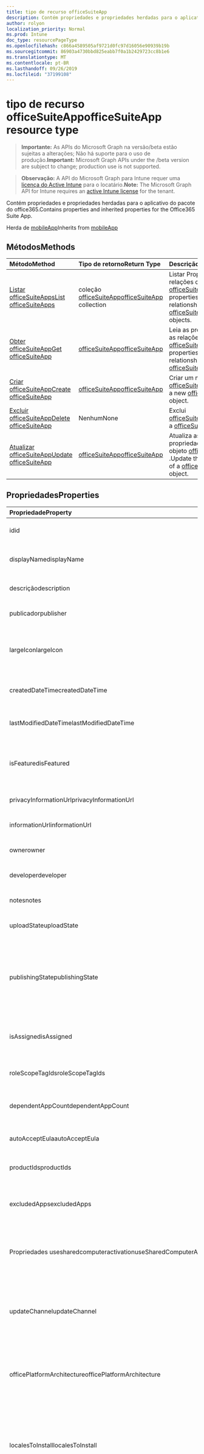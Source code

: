 ```yaml
---
title: tipo de recurso officeSuiteApp
description: Contém propriedades e propriedades herdadas para o aplicativo do pacote do office365.
author: rolyon
localization_priority: Normal
ms.prod: Intune
doc_type: resourcePageType
ms.openlocfilehash: c866a4589505af9721d0fc97d16056e90939b19b
ms.sourcegitcommit: 86903a4730bbd825eabb7f0a1b2429723cc8b1e6
ms.translationtype: MT
ms.contentlocale: pt-BR
ms.lasthandoff: 09/26/2019
ms.locfileid: "37199108"
---
```

# <a name="officesuiteapp-resource-type"></a><span data-ttu-id="c4d69-103">tipo de recurso officeSuiteApp</span><span class="sxs-lookup"><span data-stu-id="c4d69-103">officeSuiteApp resource type</span></span>

> <span data-ttu-id="c4d69-104">**Importante:** As APIs do Microsoft Graph na versão/beta estão sujeitas a alterações; Não há suporte para o uso de produção.</span><span class="sxs-lookup"><span data-stu-id="c4d69-104">**Important:** Microsoft Graph APIs under the /beta version are subject to change; production use is not supported.</span></span>

> <span data-ttu-id="c4d69-105">**Observação:** A API do Microsoft Graph para Intune requer uma [licença do Active Intune](https://go.microsoft.com/fwlink/?linkid=839381) para o locatário.</span><span class="sxs-lookup"><span data-stu-id="c4d69-105">**Note:** The Microsoft Graph API for Intune requires an [active Intune license](https://go.microsoft.com/fwlink/?linkid=839381) for the tenant.</span></span>

<span data-ttu-id="c4d69-106">Contém propriedades e propriedades herdadas para o aplicativo do pacote do office365.</span><span class="sxs-lookup"><span data-stu-id="c4d69-106">Contains properties and inherited properties for the Office365 Suite App.</span></span>


<span data-ttu-id="c4d69-107">Herda de [mobileApp](../resources/intune-shared-mobileapp.md)</span><span class="sxs-lookup"><span data-stu-id="c4d69-107">Inherits from [mobileApp](../resources/intune-shared-mobileapp.md)</span></span>

## <a name="methods"></a><span data-ttu-id="c4d69-108">Métodos</span><span class="sxs-lookup"><span data-stu-id="c4d69-108">Methods</span></span>
|<span data-ttu-id="c4d69-109">Método</span><span class="sxs-lookup"><span data-stu-id="c4d69-109">Method</span></span>|<span data-ttu-id="c4d69-110">Tipo de retorno</span><span class="sxs-lookup"><span data-stu-id="c4d69-110">Return Type</span></span>|<span data-ttu-id="c4d69-111">Descrição</span><span class="sxs-lookup"><span data-stu-id="c4d69-111">Description</span></span>|
|:---|:---|:---|
|[<span data-ttu-id="c4d69-112">Listar officeSuiteApps</span><span class="sxs-lookup"><span data-stu-id="c4d69-112">List officeSuiteApps</span></span>](../api/intune-apps-officesuiteapp-list.md)|<span data-ttu-id="c4d69-113">coleção [officeSuiteApp](../resources/intune-apps-officesuiteapp.md)</span><span class="sxs-lookup"><span data-stu-id="c4d69-113">[officeSuiteApp](../resources/intune-apps-officesuiteapp.md) collection</span></span>|<span data-ttu-id="c4d69-114">Listar Propriedades e relações dos objetos [officeSuiteApp](../resources/intune-apps-officesuiteapp.md) .</span><span class="sxs-lookup"><span data-stu-id="c4d69-114">List properties and relationships of the [officeSuiteApp](../resources/intune-apps-officesuiteapp.md) objects.</span></span>|
|[<span data-ttu-id="c4d69-115">Obter officeSuiteApp</span><span class="sxs-lookup"><span data-stu-id="c4d69-115">Get officeSuiteApp</span></span>](../api/intune-apps-officesuiteapp-get.md)|[<span data-ttu-id="c4d69-116">officeSuiteApp</span><span class="sxs-lookup"><span data-stu-id="c4d69-116">officeSuiteApp</span></span>](../resources/intune-apps-officesuiteapp.md)|<span data-ttu-id="c4d69-117">Leia as propriedades e as relações do objeto [officeSuiteApp](../resources/intune-apps-officesuiteapp.md) .</span><span class="sxs-lookup"><span data-stu-id="c4d69-117">Read properties and relationships of the [officeSuiteApp](../resources/intune-apps-officesuiteapp.md) object.</span></span>|
|[<span data-ttu-id="c4d69-118">Criar officeSuiteApp</span><span class="sxs-lookup"><span data-stu-id="c4d69-118">Create officeSuiteApp</span></span>](../api/intune-apps-officesuiteapp-create.md)|[<span data-ttu-id="c4d69-119">officeSuiteApp</span><span class="sxs-lookup"><span data-stu-id="c4d69-119">officeSuiteApp</span></span>](../resources/intune-apps-officesuiteapp.md)|<span data-ttu-id="c4d69-120">Criar um novo objeto [officeSuiteApp](../resources/intune-apps-officesuiteapp.md) .</span><span class="sxs-lookup"><span data-stu-id="c4d69-120">Create a new [officeSuiteApp](../resources/intune-apps-officesuiteapp.md) object.</span></span>|
|[<span data-ttu-id="c4d69-121">Excluir officeSuiteApp</span><span class="sxs-lookup"><span data-stu-id="c4d69-121">Delete officeSuiteApp</span></span>](../api/intune-apps-officesuiteapp-delete.md)|<span data-ttu-id="c4d69-122">Nenhum</span><span class="sxs-lookup"><span data-stu-id="c4d69-122">None</span></span>|<span data-ttu-id="c4d69-123">Exclui [officeSuiteApp](../resources/intune-apps-officesuiteapp.md).</span><span class="sxs-lookup"><span data-stu-id="c4d69-123">Deletes a [officeSuiteApp](../resources/intune-apps-officesuiteapp.md).</span></span>|
|[<span data-ttu-id="c4d69-124">Atualizar officeSuiteApp</span><span class="sxs-lookup"><span data-stu-id="c4d69-124">Update officeSuiteApp</span></span>](../api/intune-apps-officesuiteapp-update.md)|[<span data-ttu-id="c4d69-125">officeSuiteApp</span><span class="sxs-lookup"><span data-stu-id="c4d69-125">officeSuiteApp</span></span>](../resources/intune-apps-officesuiteapp.md)|<span data-ttu-id="c4d69-126">Atualiza as propriedades de um objeto [officeSuiteApp](../resources/intune-apps-officesuiteapp.md) .</span><span class="sxs-lookup"><span data-stu-id="c4d69-126">Update the properties of a [officeSuiteApp](../resources/intune-apps-officesuiteapp.md) object.</span></span>|

## <a name="properties"></a><span data-ttu-id="c4d69-127">Propriedades</span><span class="sxs-lookup"><span data-stu-id="c4d69-127">Properties</span></span>
|<span data-ttu-id="c4d69-128">Propriedade</span><span class="sxs-lookup"><span data-stu-id="c4d69-128">Property</span></span>|<span data-ttu-id="c4d69-129">Tipo</span><span class="sxs-lookup"><span data-stu-id="c4d69-129">Type</span></span>|<span data-ttu-id="c4d69-130">Descrição</span><span class="sxs-lookup"><span data-stu-id="c4d69-130">Description</span></span>|
|:---|:---|:---|
|<span data-ttu-id="c4d69-131">id</span><span class="sxs-lookup"><span data-stu-id="c4d69-131">id</span></span>|<span data-ttu-id="c4d69-132">String</span><span class="sxs-lookup"><span data-stu-id="c4d69-132">String</span></span>|<span data-ttu-id="c4d69-133">Chave da entidade.</span><span class="sxs-lookup"><span data-stu-id="c4d69-133">Key of the entity.</span></span> <span data-ttu-id="c4d69-134">Herdado de [mobileApp](../resources/intune-shared-mobileapp.md)</span><span class="sxs-lookup"><span data-stu-id="c4d69-134">Inherited from [mobileApp](../resources/intune-shared-mobileapp.md)</span></span>|
|<span data-ttu-id="c4d69-135">displayName</span><span class="sxs-lookup"><span data-stu-id="c4d69-135">displayName</span></span>|<span data-ttu-id="c4d69-136">String</span><span class="sxs-lookup"><span data-stu-id="c4d69-136">String</span></span>|<span data-ttu-id="c4d69-137">O título do aplicativo importado ou definido pelo administrador.</span><span class="sxs-lookup"><span data-stu-id="c4d69-137">The admin provided or imported title of the app.</span></span> <span data-ttu-id="c4d69-138">Herdado de [mobileApp](../resources/intune-shared-mobileapp.md)</span><span class="sxs-lookup"><span data-stu-id="c4d69-138">Inherited from [mobileApp](../resources/intune-shared-mobileapp.md)</span></span>|
|<span data-ttu-id="c4d69-139">descrição</span><span class="sxs-lookup"><span data-stu-id="c4d69-139">description</span></span>|<span data-ttu-id="c4d69-140">String</span><span class="sxs-lookup"><span data-stu-id="c4d69-140">String</span></span>|<span data-ttu-id="c4d69-141">A descrição do aplicativo.</span><span class="sxs-lookup"><span data-stu-id="c4d69-141">The description of the app.</span></span> <span data-ttu-id="c4d69-142">Herdado de [mobileApp](../resources/intune-shared-mobileapp.md)</span><span class="sxs-lookup"><span data-stu-id="c4d69-142">Inherited from [mobileApp](../resources/intune-shared-mobileapp.md)</span></span>|
|<span data-ttu-id="c4d69-143">publicador</span><span class="sxs-lookup"><span data-stu-id="c4d69-143">publisher</span></span>|<span data-ttu-id="c4d69-144">String</span><span class="sxs-lookup"><span data-stu-id="c4d69-144">String</span></span>|<span data-ttu-id="c4d69-145">O publicador do aplicativo.</span><span class="sxs-lookup"><span data-stu-id="c4d69-145">The publisher of the app.</span></span> <span data-ttu-id="c4d69-146">Herdado de [mobileApp](../resources/intune-shared-mobileapp.md)</span><span class="sxs-lookup"><span data-stu-id="c4d69-146">Inherited from [mobileApp](../resources/intune-shared-mobileapp.md)</span></span>|
|<span data-ttu-id="c4d69-147">largeIcon</span><span class="sxs-lookup"><span data-stu-id="c4d69-147">largeIcon</span></span>|[<span data-ttu-id="c4d69-148">mimeContent</span><span class="sxs-lookup"><span data-stu-id="c4d69-148">mimeContent</span></span>](../resources/intune-shared-mimecontent.md)|<span data-ttu-id="c4d69-149">O ícone grande, a ser exibido nos detalhes do aplicativo e usado para o carregamento do ícone.</span><span class="sxs-lookup"><span data-stu-id="c4d69-149">The large icon, to be displayed in the app details and used for upload of the icon.</span></span> <span data-ttu-id="c4d69-150">Herdado de [mobileApp](../resources/intune-shared-mobileapp.md)</span><span class="sxs-lookup"><span data-stu-id="c4d69-150">Inherited from [mobileApp](../resources/intune-shared-mobileapp.md)</span></span>|
|<span data-ttu-id="c4d69-151">createdDateTime</span><span class="sxs-lookup"><span data-stu-id="c4d69-151">createdDateTime</span></span>|<span data-ttu-id="c4d69-152">DateTimeOffset</span><span class="sxs-lookup"><span data-stu-id="c4d69-152">DateTimeOffset</span></span>|<span data-ttu-id="c4d69-153">A data e a hora da criação do aplicativo.</span><span class="sxs-lookup"><span data-stu-id="c4d69-153">The date and time the app was created.</span></span> <span data-ttu-id="c4d69-154">Herdado de [mobileApp](../resources/intune-shared-mobileapp.md)</span><span class="sxs-lookup"><span data-stu-id="c4d69-154">Inherited from [mobileApp](../resources/intune-shared-mobileapp.md)</span></span>|
|<span data-ttu-id="c4d69-155">lastModifiedDateTime</span><span class="sxs-lookup"><span data-stu-id="c4d69-155">lastModifiedDateTime</span></span>|<span data-ttu-id="c4d69-156">DateTimeOffset</span><span class="sxs-lookup"><span data-stu-id="c4d69-156">DateTimeOffset</span></span>|<span data-ttu-id="c4d69-157">A data e a hora que o aplicativo foi modificado pela última vez.</span><span class="sxs-lookup"><span data-stu-id="c4d69-157">The date and time the app was last modified.</span></span> <span data-ttu-id="c4d69-158">Herdado de [mobileApp](../resources/intune-shared-mobileapp.md)</span><span class="sxs-lookup"><span data-stu-id="c4d69-158">Inherited from [mobileApp](../resources/intune-shared-mobileapp.md)</span></span>|
|<span data-ttu-id="c4d69-159">isFeatured</span><span class="sxs-lookup"><span data-stu-id="c4d69-159">isFeatured</span></span>|<span data-ttu-id="c4d69-160">Boolean</span><span class="sxs-lookup"><span data-stu-id="c4d69-160">Boolean</span></span>|<span data-ttu-id="c4d69-161">O valor que indica se o aplicativo está marcado como em destaque pelo administrador. Herdado de [mobileApp](../resources/intune-shared-mobileapp.md)</span><span class="sxs-lookup"><span data-stu-id="c4d69-161">The value indicating whether the app is marked as featured by the admin. Inherited from [mobileApp](../resources/intune-shared-mobileapp.md)</span></span>|
|<span data-ttu-id="c4d69-162">privacyInformationUrl</span><span class="sxs-lookup"><span data-stu-id="c4d69-162">privacyInformationUrl</span></span>|<span data-ttu-id="c4d69-163">String</span><span class="sxs-lookup"><span data-stu-id="c4d69-163">String</span></span>|<span data-ttu-id="c4d69-164">A URL da declaração de privacidade.</span><span class="sxs-lookup"><span data-stu-id="c4d69-164">The privacy statement Url.</span></span> <span data-ttu-id="c4d69-165">Herdado de [mobileApp](../resources/intune-shared-mobileapp.md)</span><span class="sxs-lookup"><span data-stu-id="c4d69-165">Inherited from [mobileApp](../resources/intune-shared-mobileapp.md)</span></span>|
|<span data-ttu-id="c4d69-166">informationUrl</span><span class="sxs-lookup"><span data-stu-id="c4d69-166">informationUrl</span></span>|<span data-ttu-id="c4d69-167">String</span><span class="sxs-lookup"><span data-stu-id="c4d69-167">String</span></span>|<span data-ttu-id="c4d69-168">A URL de informações adicionais.</span><span class="sxs-lookup"><span data-stu-id="c4d69-168">The more information Url.</span></span> <span data-ttu-id="c4d69-169">Herdado de [mobileApp](../resources/intune-shared-mobileapp.md)</span><span class="sxs-lookup"><span data-stu-id="c4d69-169">Inherited from [mobileApp](../resources/intune-shared-mobileapp.md)</span></span>|
|<span data-ttu-id="c4d69-170">owner</span><span class="sxs-lookup"><span data-stu-id="c4d69-170">owner</span></span>|<span data-ttu-id="c4d69-171">String</span><span class="sxs-lookup"><span data-stu-id="c4d69-171">String</span></span>|<span data-ttu-id="c4d69-172">O proprietário do conteúdo.</span><span class="sxs-lookup"><span data-stu-id="c4d69-172">The owner of the app.</span></span> <span data-ttu-id="c4d69-173">Herdado de [mobileApp](../resources/intune-shared-mobileapp.md)</span><span class="sxs-lookup"><span data-stu-id="c4d69-173">Inherited from [mobileApp](../resources/intune-shared-mobileapp.md)</span></span>|
|<span data-ttu-id="c4d69-174">developer</span><span class="sxs-lookup"><span data-stu-id="c4d69-174">developer</span></span>|<span data-ttu-id="c4d69-175">String</span><span class="sxs-lookup"><span data-stu-id="c4d69-175">String</span></span>|<span data-ttu-id="c4d69-176">O desenvolvedor do aplicativo.</span><span class="sxs-lookup"><span data-stu-id="c4d69-176">The developer of the app.</span></span> <span data-ttu-id="c4d69-177">Herdado de [mobileApp](../resources/intune-shared-mobileapp.md)</span><span class="sxs-lookup"><span data-stu-id="c4d69-177">Inherited from [mobileApp](../resources/intune-shared-mobileapp.md)</span></span>|
|<span data-ttu-id="c4d69-178">notes</span><span class="sxs-lookup"><span data-stu-id="c4d69-178">notes</span></span>|<span data-ttu-id="c4d69-179">String</span><span class="sxs-lookup"><span data-stu-id="c4d69-179">String</span></span>|<span data-ttu-id="c4d69-180">Anotações do aplicativo.</span><span class="sxs-lookup"><span data-stu-id="c4d69-180">Notes for the app.</span></span> <span data-ttu-id="c4d69-181">Herdado de [mobileApp](../resources/intune-shared-mobileapp.md)</span><span class="sxs-lookup"><span data-stu-id="c4d69-181">Inherited from [mobileApp](../resources/intune-shared-mobileapp.md)</span></span>|
|<span data-ttu-id="c4d69-182">uploadState</span><span class="sxs-lookup"><span data-stu-id="c4d69-182">uploadState</span></span>|<span data-ttu-id="c4d69-183">Int32</span><span class="sxs-lookup"><span data-stu-id="c4d69-183">Int32</span></span>|<span data-ttu-id="c4d69-184">O estado de upload.</span><span class="sxs-lookup"><span data-stu-id="c4d69-184">The upload state.</span></span> <span data-ttu-id="c4d69-185">Herdado de [mobileApp](../resources/intune-shared-mobileapp.md)</span><span class="sxs-lookup"><span data-stu-id="c4d69-185">Inherited from [mobileApp](../resources/intune-shared-mobileapp.md)</span></span>|
|<span data-ttu-id="c4d69-186">publishingState</span><span class="sxs-lookup"><span data-stu-id="c4d69-186">publishingState</span></span>|[<span data-ttu-id="c4d69-187">mobileAppPublishingState</span><span class="sxs-lookup"><span data-stu-id="c4d69-187">mobileAppPublishingState</span></span>](../resources/intune-apps-mobileapppublishingstate.md)|<span data-ttu-id="c4d69-188">O estado de publicação do aplicativo.</span><span class="sxs-lookup"><span data-stu-id="c4d69-188">The publishing state for the app.</span></span> <span data-ttu-id="c4d69-189">O aplicativo não pode ser assinado, a menos que ele seja publicado.</span><span class="sxs-lookup"><span data-stu-id="c4d69-189">The app cannot be assigned unless the app is published.</span></span> <span data-ttu-id="c4d69-190">Herdado de [mobileApp](../resources/intune-shared-mobileapp.md).</span><span class="sxs-lookup"><span data-stu-id="c4d69-190">Inherited from [mobileApp](../resources/intune-shared-mobileapp.md).</span></span> <span data-ttu-id="c4d69-191">Os valores possíveis são: `notPublished`, `processing`, `published`.</span><span class="sxs-lookup"><span data-stu-id="c4d69-191">Possible values are: `notPublished`, `processing`, `published`.</span></span>|
|<span data-ttu-id="c4d69-192">isAssigned</span><span class="sxs-lookup"><span data-stu-id="c4d69-192">isAssigned</span></span>|<span data-ttu-id="c4d69-193">Boolean</span><span class="sxs-lookup"><span data-stu-id="c4d69-193">Boolean</span></span>|<span data-ttu-id="c4d69-194">O valor que indica se o aplicativo é atribuído a pelo menos um grupo.</span><span class="sxs-lookup"><span data-stu-id="c4d69-194">The value indicating whether the app is assigned to at least one group.</span></span> <span data-ttu-id="c4d69-195">Herdado de [mobileApp](../resources/intune-shared-mobileapp.md)</span><span class="sxs-lookup"><span data-stu-id="c4d69-195">Inherited from [mobileApp](../resources/intune-shared-mobileapp.md)</span></span>|
|<span data-ttu-id="c4d69-196">roleScopeTagIds</span><span class="sxs-lookup"><span data-stu-id="c4d69-196">roleScopeTagIds</span></span>|<span data-ttu-id="c4d69-197">Coleção de cadeias de caracteres</span><span class="sxs-lookup"><span data-stu-id="c4d69-197">String collection</span></span>|<span data-ttu-id="c4d69-198">Lista de IDs de marca de escopo para este aplicativo móvel.</span><span class="sxs-lookup"><span data-stu-id="c4d69-198">List of scope tag ids for this mobile app.</span></span> <span data-ttu-id="c4d69-199">Herdado de [mobileApp](../resources/intune-shared-mobileapp.md)</span><span class="sxs-lookup"><span data-stu-id="c4d69-199">Inherited from [mobileApp](../resources/intune-shared-mobileapp.md)</span></span>|
|<span data-ttu-id="c4d69-200">dependentAppCount</span><span class="sxs-lookup"><span data-stu-id="c4d69-200">dependentAppCount</span></span>|<span data-ttu-id="c4d69-201">Int32</span><span class="sxs-lookup"><span data-stu-id="c4d69-201">Int32</span></span>|<span data-ttu-id="c4d69-202">O número total de dependências do aplicativo filho.</span><span class="sxs-lookup"><span data-stu-id="c4d69-202">The total number of dependencies the child app has.</span></span> <span data-ttu-id="c4d69-203">Herdado de [mobileApp](../resources/intune-shared-mobileapp.md)</span><span class="sxs-lookup"><span data-stu-id="c4d69-203">Inherited from [mobileApp](../resources/intune-shared-mobileapp.md)</span></span>|
|<span data-ttu-id="c4d69-204">autoAcceptEula</span><span class="sxs-lookup"><span data-stu-id="c4d69-204">autoAcceptEula</span></span>|<span data-ttu-id="c4d69-205">Booliano</span><span class="sxs-lookup"><span data-stu-id="c4d69-205">Boolean</span></span>|<span data-ttu-id="c4d69-206">O valor para aceitar o EULA automaticamente no dispositivo do usuário.</span><span class="sxs-lookup"><span data-stu-id="c4d69-206">The value to accept the EULA automatically on the enduser's device.</span></span>|
|<span data-ttu-id="c4d69-207">productIds</span><span class="sxs-lookup"><span data-stu-id="c4d69-207">productIds</span></span>|<span data-ttu-id="c4d69-208">coleção [officeProductId](../resources/intune-apps-officeproductid.md)</span><span class="sxs-lookup"><span data-stu-id="c4d69-208">[officeProductId](../resources/intune-apps-officeproductid.md) collection</span></span>|<span data-ttu-id="c4d69-209">As IDs de produto que representam a SKU do pacote do office365.</span><span class="sxs-lookup"><span data-stu-id="c4d69-209">The Product Ids that represent the Office365 Suite SKU.</span></span>|
|<span data-ttu-id="c4d69-210">excludedApps</span><span class="sxs-lookup"><span data-stu-id="c4d69-210">excludedApps</span></span>|[<span data-ttu-id="c4d69-211">excludedApps</span><span class="sxs-lookup"><span data-stu-id="c4d69-211">excludedApps</span></span>](../resources/intune-apps-excludedapps.md)|<span data-ttu-id="c4d69-212">A propriedade para representar os aplicativos que são excluídos da ID de produto do Office365 selecionado.</span><span class="sxs-lookup"><span data-stu-id="c4d69-212">The property to represent the apps which are excluded from the selected Office365 Product Id.</span></span>|
|<span data-ttu-id="c4d69-213">Propriedades usesharedcomputeractivation</span><span class="sxs-lookup"><span data-stu-id="c4d69-213">useSharedComputerActivation</span></span>|<span data-ttu-id="c4d69-214">Booliano</span><span class="sxs-lookup"><span data-stu-id="c4d69-214">Boolean</span></span>|<span data-ttu-id="c4d69-215">A propriedade que representa se a ativação de computador compartilhado é usada não para o pacote de aplicativos do office365.</span><span class="sxs-lookup"><span data-stu-id="c4d69-215">The property to represent that whether the shared computer activation is used not for Office365 app suite.</span></span>|
|<span data-ttu-id="c4d69-216">updateChannel</span><span class="sxs-lookup"><span data-stu-id="c4d69-216">updateChannel</span></span>|[<span data-ttu-id="c4d69-217">officeUpdateChannel</span><span class="sxs-lookup"><span data-stu-id="c4d69-217">officeUpdateChannel</span></span>](../resources/intune-apps-officeupdatechannel.md)|<span data-ttu-id="c4d69-218">A propriedade para representar o canal de atualização do office365.</span><span class="sxs-lookup"><span data-stu-id="c4d69-218">The property to represent the Office365 Update Channel.</span></span> <span data-ttu-id="c4d69-219">Os valores possíveis são: `none`, `current`, `deferred`, `firstReleaseCurrent`, `firstReleaseDeferred`.</span><span class="sxs-lookup"><span data-stu-id="c4d69-219">Possible values are: `none`, `current`, `deferred`, `firstReleaseCurrent`, `firstReleaseDeferred`.</span></span>|
|<span data-ttu-id="c4d69-220">officePlatformArchitecture</span><span class="sxs-lookup"><span data-stu-id="c4d69-220">officePlatformArchitecture</span></span>|[<span data-ttu-id="c4d69-221">windowsArchitecture</span><span class="sxs-lookup"><span data-stu-id="c4d69-221">windowsArchitecture</span></span>](../resources/intune-apps-windowsarchitecture.md)|<span data-ttu-id="c4d69-222">A propriedade para representar a versão do pacote de aplicativos do office365.</span><span class="sxs-lookup"><span data-stu-id="c4d69-222">The property to represent the Office365 app suite version.</span></span> <span data-ttu-id="c4d69-223">Os possíveis valores são: `none`, `x86`, `x64`, `arm`, `neutral`, `arm64`.</span><span class="sxs-lookup"><span data-stu-id="c4d69-223">Possible values are: `none`, `x86`, `x64`, `arm`, `neutral`, `arm64`.</span></span>|
|<span data-ttu-id="c4d69-224">localesToInstall</span><span class="sxs-lookup"><span data-stu-id="c4d69-224">localesToInstall</span></span>|<span data-ttu-id="c4d69-225">Coleção de cadeias de caracteres</span><span class="sxs-lookup"><span data-stu-id="c4d69-225">String collection</span></span>|<span data-ttu-id="c4d69-226">A propriedade para representar os locais que são instalados quando os aplicativos do Office365 estão instalados.</span><span class="sxs-lookup"><span data-stu-id="c4d69-226">The property to represent the locales which are installed when the apps from Office365 is installed.</span></span> <span data-ttu-id="c4d69-227">Ele usa RFC 6033 padrão.</span><span class="sxs-lookup"><span data-stu-id="c4d69-227">It uses standard RFC 6033.</span></span> <span data-ttu-id="c4d69-228">Refhttps://technet.microsoft.com/en-us/library/cc179219(v=office.16).aspx</span><span class="sxs-lookup"><span data-stu-id="c4d69-228">Ref: https://technet.microsoft.com/en-us/library/cc179219(v=office.16).aspx</span></span>|
|<span data-ttu-id="c4d69-229">installProgressDisplayLevel</span><span class="sxs-lookup"><span data-stu-id="c4d69-229">installProgressDisplayLevel</span></span>|[<span data-ttu-id="c4d69-230">officeSuiteInstallProgressDisplayLevel</span><span class="sxs-lookup"><span data-stu-id="c4d69-230">officeSuiteInstallProgressDisplayLevel</span></span>](../resources/intune-apps-officesuiteinstallprogressdisplaylevel.md)|<span data-ttu-id="c4d69-231">Para especificar o nível de exibição da interface do usuário da configuração de progresso da instalação no dispositivo.</span><span class="sxs-lookup"><span data-stu-id="c4d69-231">To specify the level of display for the Installation Progress Setup UI on the Device.</span></span> <span data-ttu-id="c4d69-232">Os valores possíveis são: `none` e `full`.</span><span class="sxs-lookup"><span data-stu-id="c4d69-232">Possible values are: `none`, `full`.</span></span>|
|<span data-ttu-id="c4d69-233">shouldUninstallOlderVersionsOfOffice</span><span class="sxs-lookup"><span data-stu-id="c4d69-233">shouldUninstallOlderVersionsOfOffice</span></span>|<span data-ttu-id="c4d69-234">Booliano</span><span class="sxs-lookup"><span data-stu-id="c4d69-234">Boolean</span></span>|<span data-ttu-id="c4d69-235">A propriedade para determinar se deve desinstalar o Office MSI existente se um pacote de aplicativos do Office365 for implantado no dispositivo ou não.</span><span class="sxs-lookup"><span data-stu-id="c4d69-235">The property to determine whether to uninstall existing Office MSI if an Office365 app suite is deployed to the device or not.</span></span>|
|<span data-ttu-id="c4d69-236">targetVersion</span><span class="sxs-lookup"><span data-stu-id="c4d69-236">targetVersion</span></span>|<span data-ttu-id="c4d69-237">String</span><span class="sxs-lookup"><span data-stu-id="c4d69-237">String</span></span>|<span data-ttu-id="c4d69-238">A propriedade para representar a versão de destino específica para o pacote de aplicativos do Office365 que deve permanecer implantado nos dispositivos.</span><span class="sxs-lookup"><span data-stu-id="c4d69-238">The property to represent the specific target version for the Office365 app suite that should be remained deployed on the devices.</span></span>|
|<span data-ttu-id="c4d69-239">updateVersion</span><span class="sxs-lookup"><span data-stu-id="c4d69-239">updateVersion</span></span>|<span data-ttu-id="c4d69-240">String</span><span class="sxs-lookup"><span data-stu-id="c4d69-240">String</span></span>|<span data-ttu-id="c4d69-241">A propriedade para representar a versão de atualização na qual a versão de destino específica está disponível para o pacote de aplicativos do office365.</span><span class="sxs-lookup"><span data-stu-id="c4d69-241">The property to represent the update version in which the specific target version is available for the Office365 app suite.</span></span>|
|<span data-ttu-id="c4d69-242">officeConfigurationXml</span><span class="sxs-lookup"><span data-stu-id="c4d69-242">officeConfigurationXml</span></span>|<span data-ttu-id="c4d69-243">Binária</span><span class="sxs-lookup"><span data-stu-id="c4d69-243">Binary</span></span>|<span data-ttu-id="c4d69-244">A propriedade para representar o arquivo de configuração XML que pode ser especificado para aplicativos do Office ProPlus.</span><span class="sxs-lookup"><span data-stu-id="c4d69-244">The property to represent the XML configuration file that can be specified for Office ProPlus Apps.</span></span> <span data-ttu-id="c4d69-245">Tem precedência sobre todas as outras propriedades.</span><span class="sxs-lookup"><span data-stu-id="c4d69-245">Takes precedence over all other properties.</span></span> <span data-ttu-id="c4d69-246">Quando presente, o arquivo de configuração XML será usado para criar o aplicativo.</span><span class="sxs-lookup"><span data-stu-id="c4d69-246">When present, the XML configuration file will be used to create the app.</span></span>|

## <a name="relationships"></a><span data-ttu-id="c4d69-247">Relações</span><span class="sxs-lookup"><span data-stu-id="c4d69-247">Relationships</span></span>
|<span data-ttu-id="c4d69-248">Relação</span><span class="sxs-lookup"><span data-stu-id="c4d69-248">Relationship</span></span>|<span data-ttu-id="c4d69-249">Tipo</span><span class="sxs-lookup"><span data-stu-id="c4d69-249">Type</span></span>|<span data-ttu-id="c4d69-250">Descrição</span><span class="sxs-lookup"><span data-stu-id="c4d69-250">Description</span></span>|
|:---|:---|:---|
|<span data-ttu-id="c4d69-251">categories</span><span class="sxs-lookup"><span data-stu-id="c4d69-251">categories</span></span>|<span data-ttu-id="c4d69-252">Coleção [mobileAppCategory](../resources/intune-apps-mobileappcategory.md)</span><span class="sxs-lookup"><span data-stu-id="c4d69-252">[mobileAppCategory](../resources/intune-apps-mobileappcategory.md) collection</span></span>|<span data-ttu-id="c4d69-253">A lista de categorias para este aplicativo.</span><span class="sxs-lookup"><span data-stu-id="c4d69-253">The list of categories for this app.</span></span> <span data-ttu-id="c4d69-254">Herdado de [mobileApp](../resources/intune-shared-mobileapp.md)</span><span class="sxs-lookup"><span data-stu-id="c4d69-254">Inherited from [mobileApp](../resources/intune-shared-mobileapp.md)</span></span>|
|<span data-ttu-id="c4d69-255">assignments</span><span class="sxs-lookup"><span data-stu-id="c4d69-255">assignments</span></span>|<span data-ttu-id="c4d69-256">Coleção [mobileAppAssignment](../resources/intune-apps-mobileappassignment.md)</span><span class="sxs-lookup"><span data-stu-id="c4d69-256">[mobileAppAssignment](../resources/intune-apps-mobileappassignment.md) collection</span></span>|<span data-ttu-id="c4d69-257">A lista de atribuições de grupo para esse aplicativo móvel.</span><span class="sxs-lookup"><span data-stu-id="c4d69-257">The list of group assignments for this mobile app.</span></span> <span data-ttu-id="c4d69-258">Herdado de [mobileApp](../resources/intune-shared-mobileapp.md)</span><span class="sxs-lookup"><span data-stu-id="c4d69-258">Inherited from [mobileApp](../resources/intune-shared-mobileapp.md)</span></span>|
|<span data-ttu-id="c4d69-259">installSummary</span><span class="sxs-lookup"><span data-stu-id="c4d69-259">installSummary</span></span>|[<span data-ttu-id="c4d69-260">mobileAppInstallSummary</span><span class="sxs-lookup"><span data-stu-id="c4d69-260">mobileAppInstallSummary</span></span>](../resources/intune-apps-mobileappinstallsummary.md)|<span data-ttu-id="c4d69-261">Resumo de instalação do aplicativo móvel.</span><span class="sxs-lookup"><span data-stu-id="c4d69-261">Mobile App Install Summary.</span></span> <span data-ttu-id="c4d69-262">Herdado de [mobileApp](../resources/intune-shared-mobileapp.md)</span><span class="sxs-lookup"><span data-stu-id="c4d69-262">Inherited from [mobileApp](../resources/intune-shared-mobileapp.md)</span></span>|
|<span data-ttu-id="c4d69-263">deviceStatuses</span><span class="sxs-lookup"><span data-stu-id="c4d69-263">deviceStatuses</span></span>|<span data-ttu-id="c4d69-264">coleção [mobileAppInstallStatus](../resources/intune-apps-mobileappinstallstatus.md)</span><span class="sxs-lookup"><span data-stu-id="c4d69-264">[mobileAppInstallStatus](../resources/intune-apps-mobileappinstallstatus.md) collection</span></span>|<span data-ttu-id="c4d69-265">A lista de Estados de instalação para este aplicativo móvel.</span><span class="sxs-lookup"><span data-stu-id="c4d69-265">The list of installation states for this mobile app.</span></span> <span data-ttu-id="c4d69-266">Herdado de [mobileApp](../resources/intune-shared-mobileapp.md)</span><span class="sxs-lookup"><span data-stu-id="c4d69-266">Inherited from [mobileApp](../resources/intune-shared-mobileapp.md)</span></span>|
|<span data-ttu-id="c4d69-267">userStatuses</span><span class="sxs-lookup"><span data-stu-id="c4d69-267">userStatuses</span></span>|<span data-ttu-id="c4d69-268">coleção [userAppInstallStatus](../resources/intune-apps-userappinstallstatus.md)</span><span class="sxs-lookup"><span data-stu-id="c4d69-268">[userAppInstallStatus](../resources/intune-apps-userappinstallstatus.md) collection</span></span>|<span data-ttu-id="c4d69-269">A lista de Estados de instalação para este aplicativo móvel.</span><span class="sxs-lookup"><span data-stu-id="c4d69-269">The list of installation states for this mobile app.</span></span> <span data-ttu-id="c4d69-270">Herdado de [mobileApp](../resources/intune-shared-mobileapp.md)</span><span class="sxs-lookup"><span data-stu-id="c4d69-270">Inherited from [mobileApp](../resources/intune-shared-mobileapp.md)</span></span>|
|<span data-ttu-id="c4d69-271">relações</span><span class="sxs-lookup"><span data-stu-id="c4d69-271">relationships</span></span>|<span data-ttu-id="c4d69-272">coleção [mobileAppRelationship](../resources/intune-apps-mobileapprelationship.md)</span><span class="sxs-lookup"><span data-stu-id="c4d69-272">[mobileAppRelationship](../resources/intune-apps-mobileapprelationship.md) collection</span></span>|<span data-ttu-id="c4d69-273">Lista de relações para este aplicativo móvel.</span><span class="sxs-lookup"><span data-stu-id="c4d69-273">List of relationships for this mobile app.</span></span> <span data-ttu-id="c4d69-274">Herdado de [mobileApp](../resources/intune-shared-mobileapp.md)</span><span class="sxs-lookup"><span data-stu-id="c4d69-274">Inherited from [mobileApp](../resources/intune-shared-mobileapp.md)</span></span>|

## <a name="json-representation"></a><span data-ttu-id="c4d69-275">Representação JSON</span><span class="sxs-lookup"><span data-stu-id="c4d69-275">JSON Representation</span></span>
<span data-ttu-id="c4d69-276">Veja a seguir uma representação JSON do recurso.</span><span class="sxs-lookup"><span data-stu-id="c4d69-276">Here is a JSON representation of the resource.</span></span>
<!-- {
  "blockType": "resource",
  "keyProperty": "id",
  "@odata.type": "microsoft.graph.officeSuiteApp"
}
-->
``` json
{
  "@odata.type": "#microsoft.graph.officeSuiteApp",
  "id": "String (identifier)",
  "displayName": "String",
  "description": "String",
  "publisher": "String",
  "largeIcon": {
    "@odata.type": "microsoft.graph.mimeContent",
    "type": "String",
    "value": "binary"
  },
  "createdDateTime": "String (timestamp)",
  "lastModifiedDateTime": "String (timestamp)",
  "isFeatured": true,
  "privacyInformationUrl": "String",
  "informationUrl": "String",
  "owner": "String",
  "developer": "String",
  "notes": "String",
  "uploadState": 1024,
  "publishingState": "String",
  "isAssigned": true,
  "roleScopeTagIds": [
    "String"
  ],
  "dependentAppCount": 1024,
  "autoAcceptEula": true,
  "productIds": [
    "String"
  ],
  "excludedApps": {
    "@odata.type": "microsoft.graph.excludedApps",
    "access": true,
    "excel": true,
    "groove": true,
    "infoPath": true,
    "lync": true,
    "oneDrive": true,
    "oneNote": true,
    "outlook": true,
    "powerPoint": true,
    "publisher": true,
    "sharePointDesigner": true,
    "teams": true,
    "visio": true,
    "word": true
  },
  "useSharedComputerActivation": true,
  "updateChannel": "String",
  "officePlatformArchitecture": "String",
  "localesToInstall": [
    "String"
  ],
  "installProgressDisplayLevel": "String",
  "shouldUninstallOlderVersionsOfOffice": true,
  "targetVersion": "String",
  "updateVersion": "String",
  "officeConfigurationXml": "binary"
}
```



